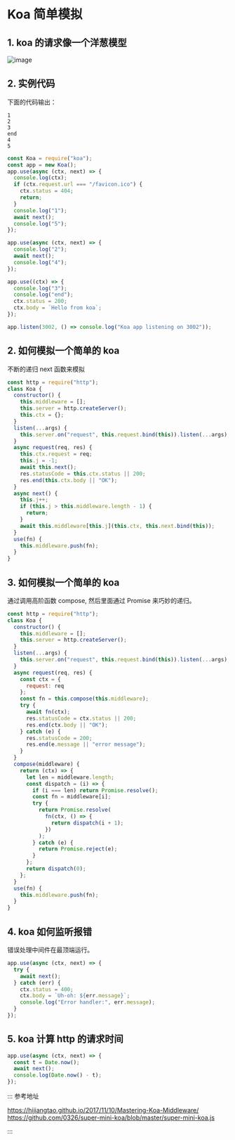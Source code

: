 # Koa 简单模拟

## 1. koa 的请求像一个洋葱模型

![image](https://user-images.githubusercontent.com/32337542/81541634-fe169080-93a5-11ea-8b88-067bb0f8308d.png)

## 2. 实例代码

下面的代码输出：

```
1
2
3
end
4
5
```

```javascript
const Koa = require("koa");
const app = new Koa();
app.use(async (ctx, next) => {
  console.log(ctx);
  if (ctx.request.url === "/favicon.ico") {
    ctx.status = 404;
    return;
  }
  console.log("1");
  await next();
  console.log("5");
});

app.use(async (ctx, next) => {
  console.log("2");
  await next();
  console.log("4");
});

app.use((ctx) => {
  console.log("3");
  console.log("end");
  ctx.status = 200;
  ctx.body = `Hello from koa`;
});

app.listen(3002, () => console.log("Koa app listening on 3002"));
```

## 2. 如何模拟一个简单的 koa

不断的递归 next 函数来模拟

```javascript
const http = require("http");
class Koa {
  constructor() {
    this.middleware = [];
    this.server = http.createServer();
    this.ctx = {};
  }
  listen(...args) {
    this.server.on("request", this.request.bind(this)).listen(...args);
  }
  async request(req, res) {
    this.ctx.request = req;
    this.j = -1;
    await this.next();
    res.statusCode = this.ctx.status || 200;
    res.end(this.ctx.body || "OK");
  }
  async next() {
    this.j++;
    if (this.j > this.middleware.length - 1) {
      return;
    }
    await this.middleware[this.j](this.ctx, this.next.bind(this));
  }
  use(fn) {
    this.middleware.push(fn);
  }
}
```

## 3. 如何模拟一个简单的 koa

通过调用高阶函数 compose, 然后里面通过 Promise 来巧妙的递归。

```javascript
const http = require("http");
class Koa {
  constructor() {
    this.middleware = [];
    this.server = http.createServer();
  }
  listen(...args) {
    this.server.on("request", this.request.bind(this)).listen(...args);
  }
  async request(req, res) {
    const ctx = {
      request: req
    };
    const fn = this.compose(this.middleware);
    try {
      await fn(ctx);
      res.statusCode = ctx.status || 200;
      res.end(ctx.body || "OK");
    } catch (e) {
      res.statusCode = 200;
      res.end(e.message || "error message");
    }
  }
  compose(middleware) {
    return (ctx) => {
      let len = middleware.length;
      const dispatch = (i) => {
        if (i === len) return Promise.resolve();
        const fn = middleware[i];
        try {
          return Promise.resolve(
            fn(ctx, () => {
              return dispatch(i + 1);
            })
          );
        } catch (e) {
          return Promise.reject(e);
        }
      };
      return dispatch(0);
    };
  }
  use(fn) {
    this.middleware.push(fn);
  }
}
```

## 4. koa 如何监听报错

错误处理中间件在最顶端运行。

```javascript
app.use(async (ctx, next) => {
  try {
    await next();
  } catch (err) {
    ctx.status = 400;
    ctx.body = `Uh-oh: ${err.message}`;
    console.log("Error handler:", err.message);
  }
});
```

## 5. koa 计算 http 的请求时间

```javascript
app.use(async (ctx, next) => {
  const t = Date.now();
  await next();
  console.log(Date.now() - t);
});
```

::: 参考地址

<https://hijiangtao.github.io/2017/11/10/Mastering-Koa-Middleware/>
<https://github.com/0326/super-mini-koa/blob/master/super-mini-koa.js>

:::
